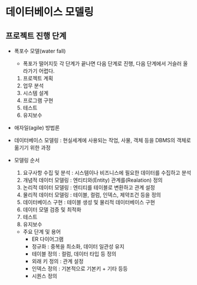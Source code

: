 # 데이터베이스 모델링

## 프로젝트 진행 단계
- 폭포수 모델(water fall)
    - 폭포가 떨어지듯 각 단계가 끝나면 다음 단계로 진행, 다음 단계에서 거슬러 올라가기 어렵다.
    1. 프로젝트 계획
    2. 업무 분석
    3. 시스템 설계
    4. 프로그램 구현
    5. 테스트
    6. 유지보수
- 애자일(agile) 방법론

- 데이터베이스 모델링
    : 현실세계에 사용되는 작업, 사물, 객체 등을 DBMS의 객체로 옮기기 위한 과정
 - 모델링 순서
    1. 요구사항 수집 및 분석 : 시스템이나 비즈니스에 필요한 데이터를 수집하고 분석
    2. 개념적 데이터 모델링 : 엔티티와(Entity) 관계를(Realation) 정의
    3. 논리적 데이터 모델링 : 엔티티를 테이블로 변환하고 관계 설정
    4. 물리적 데이터 모델링 : 테이블, 컬럼, 인덱스, 제약조건 등을 정의
    5. 데이터베이스 구현 : 테이블 생성 및 물리적 데이터베이스 구현
    6. 데이터 모델 검증 및 최적화
    7. 테스트
    8. 유지보수

    - 주요 단계 및 용어
        - ER 다이어그램
        - 정규화 : 중복을 최소화, 데이터 일관성 유지
        - 테이블 정의 : 컬럼, 데이터 타입 등 정의
        - 외래 키 정의 : 관계 설정 
        - 인덱스 정의 : 기본적으로 기본키 + 기타 등등
        - 시퀀스 정의
        
            
